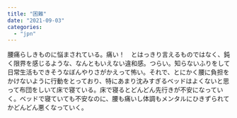 ```yaml
---
title: "困難"
date: "2021-09-03"
categories: 
  - "jpn"
---
```


腰痛らしきものに悩まされている。痛い！　とはっきり言えるものではなく、鈍く限界を感じるような、なんともいえない違和感。つらい。知らないふりをして日常生活もできそうなぼんやりさがかえって怖い。それで、とにかく腰に負担をかけないように行動をとっており、特にあまり沈みすぎるベッドはよくないと思って布団をしいて床で寝ている。床で寝るとどんどん先行きが不安になっていく。ベッドで寝ていても不安なのに、腰も痛いし体調もメンタルにひきずられてかどんどん悪くなっていく。
